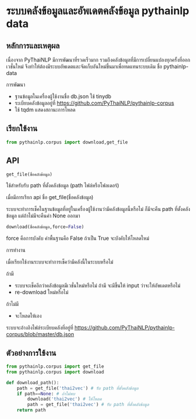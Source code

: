 # ระบบคลังข้อมูลและอัพเดตคลังข้อมูล pythainlp data

## หลักการและเหตุผล

เนื่องจาก PyThaiNLP มีการพัฒนาที่รวดเร็วมาก รวมถึงคลังข้อมูลที่มีการเปลี่ยนแปลงทุกครั้งที่ออกเวชั่นใหม่ จึงทำให้ต้องมีระบบอัพเดตและจัดเก็บอันใหม่ขึ้นมาเพื่อทดแทนระบบเดิม ชื่อ pythainlp-data

การพัฒนา

- ฐานข้อมูลในเครื่องผู้ใช้งานชื่อ db.json ใช้ tinydb
- ระเบียบคลังข้อมูลอยู่ที่  https://github.com/PyThaiNLP/pythainlp-corpus
- ใช้ tqdm แสดงสถานะการโหลด

## เรียกใช้งาน

```python
from pythainlp.corpus import download,get_file
```

## API

```python
get_file(ชื่อคลังข้อมูล)
```

ใช้สำหรับรับ path ที่ตั้งคลังข้อมูล (path ไฟล์หรือโฟลเดอร์)

เมื่อมีการเรียก api ชื่อ get_file(ชื่อคลังข้อมูล)

ระบบจะทำการเช็คในฐานข้อมูลที่อยู่ในเครื่องผู้ใช้งานว่ามีคลังข้อมูลนี้หรือไม่ ก็มีจะคืน path ที่ตั้งคลังข้อมูล แต่ถ้าไม่มีจะคืนค่า None ออกมา

```python
download(ชื่อคลังข้อมูล,force=False)
```

force คือการบังคับ ค่าพื้นฐานคือ False ถ้าเป็น True จะบังคับให้โหลดใหม่

การทำงาน

เมื่อเรียกใช้งานระบบจะทำการเช็คว่ามีคลังนี้ในระบบหรือไม่

ถ้ามี

- ระบบจะเช็คอีกว่าคลังข้อมูลมีเวชั่นใหม่หรือไม่ ถ้ามี จะมีขึ้นให้ input ว่าจะให้อัพเดตหรือไม่
- re-download ใหม่หรือไม่

ถ้าไม่มี

- จะโหลดให้เอง

ระบบจะอ้างอิงไฟล์ระเบียบคลังที่อยู่ที่ https://github.com/PyThaiNLP/pythainlp-corpus/blob/master/db.json

## ตัวอย่างการใช้งาน

```python
from pythainlp.corpus import get_file
from pythainlp.corpus import download

def download_path():
	path = get_file('thai2vec') # รับ path ที่ตั้งคลังข้อมูล
	if path==None: # ถ้าไม่พบ
		download('thai2vec') # ให้โหลด
		path = get_file('thai2vec') # รับ path ที่ตั้งคลังข้อมูล
	return path
```

